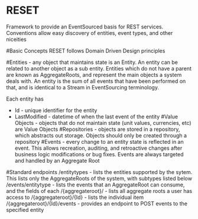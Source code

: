 # RESET
Framework to provide an EventSourced basis for REST services.  Conventions allow easy discovery of entities, event types, and other niceities

#Basic Concepts
RESET follows Domain Driven Design principles

#Entities - any object that maintains state is an Entity.  An entity can be related to another object as a sub entity.  Entities which do not have a parent are known as AggregateRoots, and represent the main objects a system deals with.  An entity is the sum of all events that have been performed on that, and is identical to a Stream in EventSourcing terminology.

Each entity has  
- Id - unique identifier for the entity
- LastModified - datetime of when the last event of the entity
#Value Objects - objects that do not maintain state (unit values, currencies, etc) are Value Objects
#Repositories - objects are stored in a repository, which abstracts out storage.  Objects should only be created through a repository
#Events - every change to an entity state is reflected in an event.  This allows recreation, auditing, and retroactive changes after business logic modifications or bug fixes.  Events are always targeted and handled by an Aggregate Root

#Standard endpoints
/entitytypes - lists the entities supported by the sytem.  This lists only the AggregateRoots of the system, with subtypes listed below
/events/entitytype - lists the events that an AggregateRoot can consume, and the fields of each 
/{aggregateroot}/ - lists all aggregate roots a user has access to
/{aggregateroot}/{Id} - lists the individual item
/{aggregateroot}/{Id}/events - provides an endpoint to POST events to the specified entity
